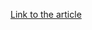 [Link to the article](https://www.recordedfuture.com/research/oilalpha-spyware-used-to-target-humanitarian-aid-groups)
